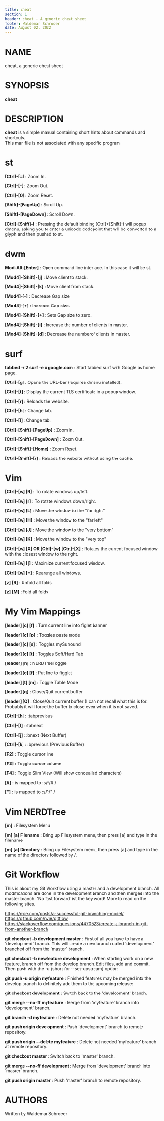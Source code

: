 ```yaml
---
title: cheat
section: 1
header: cheat - A generic cheat sheet
footer: Waldemar Schrooer
date: August 02, 2022
---
```


# NAME
cheat, a generic cheat sheet

# SYNOPSIS
**cheat**

# DESCRIPTION
**cheat** is a simple manual containing short hints about commands and shortcuts.  
This man file is not associated with any specific program

# st

**[Ctrl]-[=]**
: Zoom In.

**[Ctrl]-[-]**
: Zoom Out.

**[Ctrl]-[0]**
: Zoom Reset.

**[Shift]-[PageUp]**
: Scroll Up.

**[Shift]-[PageDown]**
: Scroll Down.

**[Ctrl]-[Shift]-I**
: Pressing  the  default  binding  [Ctrl]+[Shift]-i will popup dmenu, asking you to
enter a unicode codepoint that will be converted to a glyph and then pushed to
st.

# dwm

**Mod-Alt-[Enter]**
: Open command line interface. In this case it will be st.

**[Mod4]-[Shift]-[j]**
: Move client to stack.

**[Mod4]-[Shift]-[k]**
: Move client from stack.

**[Mod4]-[-]**
: Decrease Gap size.

**[Mod4]-[+]**
: Increase Gap size.

**[Mod4]-[Shift]-[+]**
: Sets Gap size to zero.

**[Mod4]-[Shift]-[i]**
: Increase the number of clients in master.

**[Mod4]-[Shift]-[d]**
: Decrease the numberof clients in master.

# surf

**tabbed -r 2 surf -e x google.com**
: Start tabbed surf with Google as home page.

**[Ctrl]-[g]**
: Opens the URL-bar (requires dmenu installed).

**[Ctrl]-[t]**
: Display the current TLS certificate in a popup window.

**[Ctrl]-[r]**
: Reloads the website.

**[Ctrl]-[h]**
: Change tab.

**[Ctrl]-[l]**
: Change tab.

**[Ctrl]-[Shift]-[PageUp]**
: Zoom In.

**[Ctrl]-[Shift]-[PageDown]**
: Zoom Out.

**[Ctrl]-[Shift]-[Home]**
: Zoom Reset.

**[Ctrl]-[Shift]-[r]**
: Reloads the website without using the cache.

# Vim

**[Ctrl]-[w] [R]**
: To rotate windows up/left.

**[Ctrl]-[w] [r]**
: To rotate windows down/right.

**[Ctrl]-[w] [L]**
: Move the window to the "far right"

**[Ctrl]-[w] [H]**
: Move the window to the "far left"

**[Ctrl]-[w] [J]**
: Move the window to the "very bottom"

**[Ctrl]-[w] [K]**
: Move the window to the "very top"

**[Ctrl]-[w] [X] OR [Ctrl]-[w] [Ctrl]-[X]**
: Rotates the current focused window with the closest window to the right.

**[Ctrl]-[w] [|]**
: Maximize current focused window.

**[Ctrl]-[w] [=]**
: Rearange all windows.

**[z] [R]**
: Unfold all folds

**[z] [M]**
: Fold all folds

# My Vim Mappings

**[leader] [c] [f]**
: Turn current line into figlet banner

**[leader] [c] [p]**
: Toggles paste mode

**[leader] [c] [s]**
: Toggles mySurround

**[leader] [c] [t]**
: Toggles Soft/Hard Tab

**[leader] [n]**
: NERDTreeToggle

**[leader] [c] [f]**
: Put line to figglet

**[leader] [t] [m]**
: Toggle Table Mode

**[leader] [q]**
: Close/Quit current buffer

**[leader] [Q]**
: Close/Quit current buffer (I can not recall what this is for. Probably it
will force the buffer to close even when it is not saved.

**[Ctrl]-[h]**
: :tabprevious

**[Ctrl]-[l]**
: :tabnext

**[Ctrl]-[j]**
: :bnext (Next Buffer)

**[Ctrl]-[k]**
: :bprevious (Previous Buffer)

**[F2]**
: Toggle cursor line

**[F3]**
: Toggle cursor column

**[F4]**
: Toggle Slim View (Will show concealled characters)

**[#]**
: is mapped to :s/^/# /<CR>

**["]**
: is mapped to :s/^/" /<CR>

# Vim NERDTree

**[m]**
: Filesystem Menu

**[m] [a] Filename**
: Bring up Filesystem menu, then press [a] and type in the filename.

**[m] [a] Directory**
: Bring up Filesystem menu, then press [a] and type in the name of the directory
followed by /.

# Git Workflow

This is about my Git Workflow using a master and a development branch. All
modifications are done in the development branch and then merged into the master
branch. 'No fast forward' ist the key word! More to read on the following sites.

https://nvie.com/posts/a-successful-git-branching-model/  
https://github.com/nvie/gitflow  
https://stackoverflow.com/questions/4470523/create-a-branch-in-git-from-another-branch  

**git checkout -b development master**
: First of all you have to have a 'development' branch. This will create a new
branch called 'development' branched off from the 'master' branch.

**git checkout -b newfeature development**
: When starting work on a new feature, branch off from the develop branch.
Edit files, add and commit. Then push with the -u (short for --set-upstream) option:

**git push -u origin myfeature**
: Finished features may be merged into the develop branch to definitely add them
to the upcoming release:

**git checkout development**
: Switch back to the 'development' branch.

**git merge --no-ff myfeature**
: Merge from 'myfeature' branch into 'development' branch.

**git branch -d myfeature**
: Delete not needed 'myfeature' branch.

**git push origin development**
: Push 'development' branch to remote repository.

**git push origin --delete myfeature**
: Delete not needed 'myfeature' branch at remote repository.

**git checkout master**
: Switch back to 'master' branch.

**git merge --no-ff development**
: Merge from 'development' branch into 'master' branch.

**git push origin master**
: Push 'master' branch to remote repository.

# AUTHORS
Written by Waldemar Schroeer
